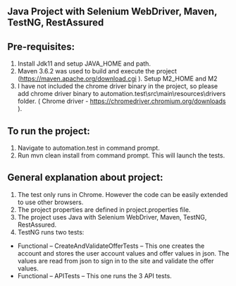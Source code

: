 ## Java Project with Selenium WebDriver, Maven, TestNG, RestAssured

## Pre-requisites:
1.	Install Jdk11 and setup JAVA_HOME and path.
2.	Maven 3.6.2 was used to build and execute the project (https://maven.apache.org/download.cgi ). Setup M2_HOME and M2
3.	I have not included the chrome driver binary in the project, so please add chrome driver binary to automation.test\src\main\resources\drivers folder. ( Chrome driver - https://chromedriver.chromium.org/downloads ).

## To run the project:
1.	Navigate to automation.test in command prompt.
2.	Run mvn clean install from command prompt. This will launch the tests.

## General explanation about project:
1.	The test only runs in Chrome. However the code can be easily extended to use other browsers. 
2.	The project properties are defined in project.properties file.
3.	The project uses Java with Selenium WebDriver, Maven, TestNG, RestAssured.
4.	TestNG runs two tests:
* Functional – CreateAndValidateOfferTests – This one creates the account and stores the user account values and offer values in json. The values are read from json to sign in to the site and validate the offer values.
* Functional – APITests – This one runs the 3 API tests.
